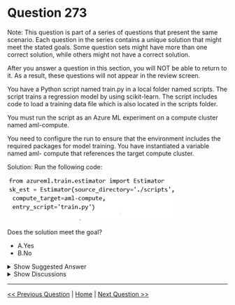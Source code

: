 # Question 273

Note: This question is part of a series of questions that present the same scenario. Each question in the series contains a unique solution that might meet the stated goals. Some question sets might have more than one correct solution, while others might not have a correct solution.

After you answer a question in this section, you will NOT be able to return to it. As a result, these questions will not appear in the review screen.

You have a Python script named train.py in a local folder named scripts. The script trains a regression model by using scikit-learn. The script includes code to load a training data file which is also located in the scripts folder.

You must run the script as an Azure ML experiment on a compute cluster named aml-compute.

You need to configure the run to ensure that the environment includes the required packages for model training. You have instantiated a variable named aml- compute that references the target compute cluster.

Solution: Run the following code:

![Question Image](../images/q273_q_0029500001.png)

Does the solution meet the goal?

- A.Yes
- B.No

<details>
  <summary>Show Suggested Answer</summary>

<strong>B</strong><br>

<p>There is a missing line: conda_packages=[&#x27;scikit-learn&#x27;], which is needed.</p>
<p>Correct example:</p>
<p>sk_est = Estimator(source_directory=&#x27;./my-sklearn-proj&#x27;,</p>
<p>script_params=script_params,</p>
<p>compute_target=compute_target,</p>
<p>entry_script=&#x27;train.py&#x27;,</p>
<p>conda_packages=[&#x27;scikit-learn&#x27;])</p>
<p>Note:</p>
<p>The Estimator class represents a generic estimator to train data using any supplied framework.</p>
<p>This class is designed for use with machine learning frameworks that do not already have an Azure Machine Learning pre-configured estimator. Pre-configured estimators exist for Chainer, PyTorch, TensorFlow, and SKLearn.</p>
<p>Example:</p>
<p>from azureml.train.estimator import Estimator</p>
<p>script_params = {</p>
<p># to mount files referenced by mnist dataset</p>
<p>&#x27;--data-folder&#x27;: ds.as_named_input(&#x27;mnist&#x27;).as_mount(),</p>
<p>&#x27;--regularization&#x27;: 0.8</p>
<p>}</p>
<p>Reference:</p>
<p>https://docs.microsoft.com/en-us/python/api/azureml-train-core/azureml.train.estimator.estimator</p>

</details>

<details>
  <summary>Show Discussions</summary>

<blockquote><p><strong>walman</strong> <code>(Sat 27 Aug 2022 06:30)</code> - <em>Upvotes: 6</em></p><p>should this be NO because it &quot;need to configure the run to ensure that the environment includes the required packages for model training&quot;?</p></blockquote>
<blockquote><p><strong>evangelist</strong> <code>(Sun 08 Dec 2024 07:24)</code> - <em>Upvotes: 1</em></p><p>correct code:
from azureml.train.estimator import Estimator
from azureml.core import Environment

env = Environment.from_conda_specification(name=&#x27;myenv&#x27;, file_path=&#x27;path_to_conda_dependencies.yml&#x27;)

sk_est = Estimator(source_directory=&#x27;./scripts&#x27;,
compute_target=aml-compute,
entry_script=&#x27;train.py&#x27;,
environment_definition=env)</p></blockquote>

<blockquote><p><strong>prashantjoge</strong> <code>(Sat 27 Nov 2021 23:19)</code> - <em>Upvotes: 2</em></p><p>deprecated, oos</p></blockquote>
<blockquote><p><strong>levm39</strong> <code>(Wed 08 Dec 2021 13:16)</code> - <em>Upvotes: 1</em></p><p>why is it deprecated?</p></blockquote>
<blockquote><p><strong>Minghon</strong> <code>(Wed 29 Dec 2021 17:14)</code> - <em>Upvotes: 5</em></p><p>He may mean the Estimator class is deprecated..., Please apply ScriptRunConfig class instead according to the official document.</p></blockquote>

</details>

---

[<< Previous Question](question_272.md) | [Home](../index.md) | [Next Question >>](question_274.md)
